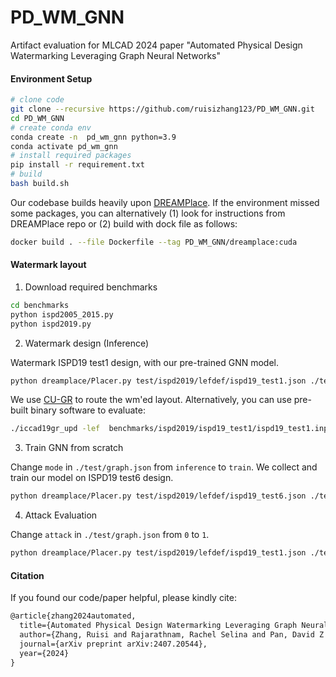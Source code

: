# PD_WM_GNN

Artifact evaluation for MLCAD 2024 paper "Automated Physical Design Watermarking Leveraging Graph Neural Networks"


#### Environment Setup

```bash 
# clone code
git clone --recursive https://github.com/ruisizhang123/PD_WM_GNN.git
cd PD_WM_GNN
# create conda env
conda create -n  pd_wm_gnn python=3.9
conda activate pd_wm_gnn
# install required packages
pip install -r requirement.txt
# build
bash build.sh
```

Our codebase builds heavily upon [DREAMPlace](https://github.com/limbo018/DREAMPlace). If the environment missed some packages, you can alternatively (1) look for instructions from DREAMPlace repo or (2) build with dock file as follows:

```bash
docker build . --file Dockerfile --tag PD_WM_GNN/dreamplace:cuda
```

#### Watermark layout

1. Download required benchmarks

```bash
cd benchmarks
python ispd2005_2015.py
python ispd2019.py
```

2. Watermark design (Inference)

Watermark ISPD19 test1 design, with our pre-trained GNN model.

```bash
python dreamplace/Placer.py test/ispd2019/lefdef/ispd19_test1.json ./test/graph.json 
```

We use [CU-GR](https://github.com/cuhk-eda/cu-gr) to route the wm'ed layout. Alternatively, you can use pre-built binary software to evaluate: 

```bash
./iccad19gr_upd -lef  benchmarks/ispd2019/ispd19_test1/ispd19_test1.input.lef -def  results/ispd19_test1.input/ispd19_test1.input.500.def -output result.solution.guide -threads 8  >> results/ispd19_test1.input/ispd19_test1/log.txt
```
 
3. Train GNN from scratch

Change `mode` in `./test/graph.json` from `inference` to `train`. We collect and train our model on ISPD19 test6 design.

```bash
python dreamplace/Placer.py test/ispd2019/lefdef/ispd19_test6.json ./test/graph.json 
```

4. Attack Evaluation

Change `attack` in `./test/graph.json` from `0` to `1`. 

```bash
python dreamplace/Placer.py test/ispd2019/lefdef/ispd19_test1.json ./test/graph.json 
```

#### Citation

If you found our code/paper helpful, please kindly cite:

```latex 
@article{zhang2024automated,
  title={Automated Physical Design Watermarking Leveraging Graph Neural Networks},
  author={Zhang, Ruisi and Rajarathnam, Rachel Selina and Pan, David Z and Koushanfar, Farinaz},
  journal={arXiv preprint arXiv:2407.20544},
  year={2024}
}
```